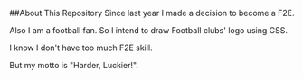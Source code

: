 ##About This Repository
Since last year I made a decision to become a F2E. 

Also I am a football fan. So I intend to draw Football clubs' logo using CSS.

I know I don't have too much F2E skill. 

But my motto is "Harder, Luckier!". 